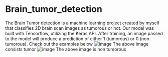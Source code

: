 # Brain_tumor_detection
The Brain  Tumor detection is a machine learning project created by myself  that classifies 2D brain scan images as tumorous or not. Our model was built with Tensorflow, utilizing the Keras API. After training, an image passed to the model will produce a prediction of either 1 (tumorous) or 0 (non-tumorous).
Check out the examples below
![image](https://user-images.githubusercontent.com/108170869/235571711-4c805b6b-c728-471e-a443-05522d2e57f9.png)
The above image consists tumor
![image](https://user-images.githubusercontent.com/108170869/235571806-178623f1-6294-498d-ba07-c03d71939c51.png)
The above image is non tumorous
